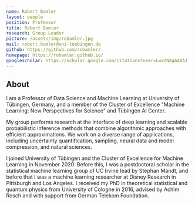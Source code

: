 ```yaml
---
name: Robert Bamler
layout: people
position: Professor
title: Robert Bamler
research: Group Leader
picture: /assets/img/robamler.jpg
mail: robert.bamler@uni-tuebingen.de
github: https://github.com/robamler/
homepage: https://robamler.github.io/
googlescholar: https://scholar.google.com/citations?user=LwvdNAgAAAAJ
---
```


## About

I am a Professor of Data Science and Machine Learning at University of Tübingen, Germany, and a member of the Cluster of Excellence "Machine Learning: New Perspectives for Science" and Tübingen AI Center.

My group performs research at the interface of deep learning and scalable probabilistic inference methods that combine algorithmic approaches with efficient approximations.
We work on a diverse range of applications, including uncertainty quantification, sampling, neural data and model compression, and natural sciences.

I joined University of Tübingen and the Cluster of Excellence for Machine Learning in November 2020.
Before this, I was a postdoctoral scholar in the statistical machine learning group of UC Irvine lead by Stephan Mandt, and before that I was a machine learning researcher at Disney Research in Pittsburgh and Los Angeles.
I received my PhD in theoretical statistical and quantum physics from University of Cologne in 2016, advised by Achim Rosch and with support from German Telekom Foundation.
